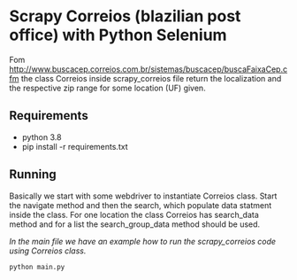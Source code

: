 # Scrapy Correios (blazilian post office) with Python Selenium

Fom http://www.buscacep.correios.com.br/sistemas/buscacep/buscaFaixaCep.cfm the class Correios inside scrapy_correios file return the localization and the respective zip range for some 
location (UF) given.

## Requirements
 
 - python 3.8
 - pip install -r requirements.txt

## Running

Basically we start with some webdriver to instantiate Correios class. Start the navigate method and then the search, which populate data statment inside the class. For one location the class Correios has search_data method and for a list the search_group_data method should be used. 

 *In the main file we have an example how to run the scrapy_correios code using Correios class.*

    python main.py